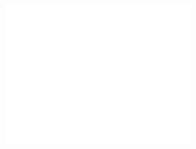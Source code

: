<picture>
<img src="https://raw.githubusercontent.com/heyjoeway/heyjoeway/main/win98.svg" />
</picture>

